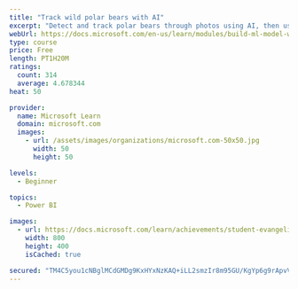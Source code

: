 ```yaml
---
title: "Track wild polar bears with AI"
excerpt: "Detect and track polar bears through photos using AI, then use Power BI to show where polar bears are being spotted."
webUrl: https://docs.microsoft.com/en-us/learn/modules/build-ml-model-with-azure-stream-analytics/
type: course
price: Free
length: PT1H20M
ratings:
  count: 314
  average: 4.678344
heat: 50

provider:
  name: Microsoft Learn
  domain: microsoft.com
  images:
    - url: /assets/images/organizations/microsoft.com-50x50.jpg
      width: 50
      height: 50

levels:
  - Beginner

topics:
  - Power BI

images:
  - url: https://docs.microsoft.com/learn/achievements/student-evangelism/build-ml-model-with-azure-stream-analytics-badge-social.png
    width: 800
    height: 400
    isCached: true

secured: "TM4C5you1cNBglMCdGMDg9KxHYxNzKAQ+iLL2smzIr8m95GU/KgYp6g9rApvVViu0OGsxWagY1pDyfmJXUg40Ml1tXAYbw1gvBmcqPhe+yAc7f1mJF/kPcXJaqR2I6dj7N/eteHUsMJ8U+wM4bE98qk7kNDi4FI9uuspQmvkLWYlneCZJU4Av6ivaUVych3gZj0UteLswqJu0Uqd10Jwl28Sfj16+naVINZDPCeCW3d7TAvzyqtENOUso/Gol0fBTTt+87CO4tzbeLMkIKQMBi8oCHc34zFKWP9SSQlOoiMJuPQX8AMCOyNfoCivm+5CHIeub+v7BpvBA40mAwlqPspg5M2FaTo9Xenk+1sQV5BO135dccHn1DdI8Mn3cyaJCDdAidyf4aYsN1DW9JjKhXznUNI0wSLAD7sx2CXS3XA=;gG6KD7flvfOMANfdbEt4Cw=="
---
```


